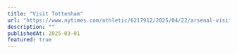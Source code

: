 ```yaml
---
title: "Visit Tottenham"
url: "https://www.nytimes.com/athletic/6217912/2025/04/22/arsenal-visit-rwanda-sponsor-protest/"
description: ""
publishedAt: 2025-03-01
featured: true
---
```


